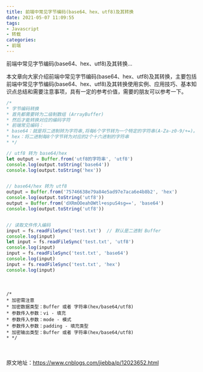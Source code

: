 ```yaml
---
title: 前端中常见字节编码(base64、hex、utf8)及其转换
date: 2021-05-07 11:09:55
tags:
- Javascript
- 转载
categories:
- 前端
---
```

前端中常见字节编码(base64、hex、utf8)及其转换...
<!--more-->

本文章向大家介绍前端中常见字节编码(base64、hex、utf8)及其转换，主要包括前端中常见字节编码(base64、hex、utf8)及其转换使用实例、应用技巧、基本知识点总结和需要注意事项，具有一定的参考价值，需要的朋友可以参考一下。

```javascript
/*
* 字节编码转换
* 首先都需要转为二级制数组 (ArrayBuffer)
* 然后才能转换对应的编码字符
* 前端常见编码：
* base64：就是将二进制转为字符串,将每6个字节转为一个特定的字符串(A-Za-z0-9/+=)。
* hex：将二进制每8个字节转为对应的2个十六进制的字符串
* */

// utf8 转为 base64/hex
let output = Buffer.from('utf8的字符串', 'utf8')
console.log(output.toString('base64'))
console.log(output.toString('hex'))


// base64/hex 转为 utf8
output = Buffer.from('75746638e79a84e5ad97e7aca6e4b8b2', 'hex')
console.log(output.toString('utf8'))
output = Buffer.from('dXRmOOeahOWtl+espuS4sg==', 'base64')
console.log(output.toString('utf8'))


// 读取文件传入编码
input = fs.readFileSync('test.txt')  // 默认是二进制 Buffer
console.log(input)
let input = fs.readFileSync('test.txt', 'utf8')
console.log(input)
input = fs.readFileSync('test.txt', 'base64')
console.log(input)
input = fs.readFileSync('test.txt', 'hex')
console.log(input)
```

　　

```
/*
* 加密需注意
* 加密数据类型：Buffer 或者 字符串(hex/base64/utf8)
* 参数传入参数：vi - 填充
* 参数传入参数：mode - 模式
* 参数传入参数：padding - 填充类型
* 加密输出类型：Buffer 或者 字符串(hex/base64/utf8)
* */
```

　　

原文地址：https://www.cnblogs.com/jiebba/p/12023652.html
